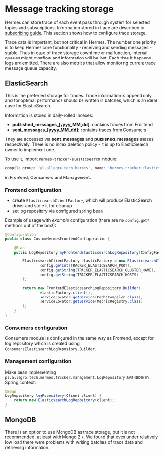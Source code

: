 # Message tracking storage

Hermes can store trace of each event pass through system for selected topics and subscriptions. Information stored in
trace are described in [subscribing guide](../user/subscribing.md). This section shows how to configure trace storage.

Trace data is important, but not critical in Hermes. The number one priority is to keep Hermes core functionality -
receiving and sending messages - stable. Thus in case of trace storage downtime or malfunction, internal queues might
overflow and information will be lost. Each time it happens logs are emitted. There are also metrics that allow monitoring
current trace message queue capacity.

## ElasticSearch

This is the preferred storage for traces. Trace information is append only and for optimal performance should be written
in batches, which is an ideal case for ElasticSearch.

Information is stored in daily-rolled indexes:

* **published_messages_[yyyy_MM_dd]**: contains traces from Frontend
* **sent_messages_[yyyy_MM_dd]**: contains traces from Consumers

They are accessed via **sent_messages** and **published_messages** aliases respectively. There is no index deletion
policy - it is up to ElasticSearch owner to implement one.

To use it, import `hermes-tracker-elasticsearch` module:

```groovy
compile group: 'pl.allegro.tech.hermes', name: 'hermes-tracker-elasticsearch', version: versions.hermes
```

in Frontend, Consumers and Management.

### Frontend configuration

* create `ElasticsearchClientFactory`, which will produce ElasticSearch driver and store it for cleanup
* set log repository via configured spring bean

Example of usage with *example* configuration (there are no `config.get*` methods out of the box!):

```java
@Configuration
public class CustomHermesFrontendConfiguration {

    @Bean
    public LogRepository myFrontendElasticsearchLogRepository(ConfigFactory config) {

        ElasticsearchClientFactory elasticFactory = new ElasticsearchClientFactory(
                config.getInt(TRACKER_ELASTICSEARCH_PORT),
                config.getString(TRACKER_ELASTICSEARCH_CLUSTER_NAME),
                config.getString(TRACKER_ELASTICSEARCH_HOSTS)
        );

        return new FrontendElasticsearchLogRepository.Builder(
                elasticFactory.client(),
                serviceLocator.getService(PathsCompiler.class),
                serviceLocator.getService(MetricRegistry.class)
        );
    }
}
```

### Consumers configuration

Consumers module is configured in the same way as Frontend, except for log repository which is created using
`ConsumersElastisearchLogReposiory.Builder`.

### Management configuration

Make bean implementing `pl.allegro.tech.hermes.tracker.management.LogRepository` available in Spring context:

```java
@Bean
LogRepository logRepository(Client client) {
    return new ElasticsearchLogRepository(client);
}
```

## MongoDB

There is an option to use MongoDB as trace storage, but it is not recommended, at least with Mongo 2.x. We found that
even under relatively low load there were problems with writing batches of trace data and retrieving information.
